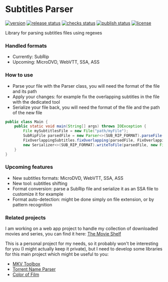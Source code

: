 # Subtitles Parser

[![version](https://img.shields.io/github/v/release/mdaubie/subtitles-parser?display_name=tag)](https://github.com/mdaubie/subtitles-parser/releases/latest)
[![release status](https://github.com/mdaubie/subtitles-parser/actions/workflows/release.yml/badge.svg)](https://github.com/mdaubie/subtitles-parser/actions/workflows/release.yml)
[![checks status](https://github.com/mdaubie/subtitles-parser/actions/workflows/test-all.yml/badge.svg)](https://github.com/mdaubie/subtitles-parser/actions/workflows/test-all.yml)
[![publish status](https://github.com/mdaubie/subtitles-parser/actions/workflows/publish.yml/badge.svg)](https://github.com/mdaubie/subtitles-parser/actions/workflows/publish.yml)
[![license](https://img.shields.io/github/license/mdaubie/subtitles-parser)](https://github.com/mdaubie/subtitles-parser/blob/master/LICENSE)

Library for parsing subtitles files using regexes

### Handled formats

- Currently: SubRip
- Upcoming: MicroDVD, WebVTT, SSA, ASS

### How to use

- Parse your file with the Parser class, you will need the format of the file and its path
- Apply your changes: for example fix the overlapping subtitles in the file with the dedicated tool
- Serialize your file back, you will need the format of the file and the path of the new file

```java
public class Main {
    public static void main(String[] args) throws IOException {
        File mySubtitlesFile = new File("path/myFile");
        SubRipFile parsedFile = new Parser<>(SUB_RIP_FORMAT).parseFile(mySubtitlesFile);
        FixOverlappingSubtitles.fixOverlapping(parsedFile, FixOverlappingSubtitles.STRATEGY.MERGE);
        new Serializer<>(SUB_RIP_FORMAT).writeToFile(parsedFile, new File("path/myFileFixed"));
    }
}
```

### Upcoming features

- New subtitles formats: MicroDVD, WebVTT, SSA, ASS
- New tool: subtitles shifting
- Format conversion: parse a SubRip file and serialize it as an SSA file to customize it for example
- Format auto-detection: might be done simply on file extension, or by pattern recognition

### Related projects

I am working on a web app project to handle my collection of downloaded movies and series, you can find it
here: [The Movie Shelf](https://github.com/mdaubie/movie-shelf)

This is a personal project for my needs, so it probably won't be interesting for you (I might actually keep it private),
but I need to develop some libraries for this main project which might be useful to you:

- [MKV Toolbox](https://github.com/mdaubie/mkv-toolbox)
- [Torrent Name Parser](https://github.com/mdaubie/torrent-name-parser)
- [Color of Film](https://github.com/mdaubie/color-of-film)
